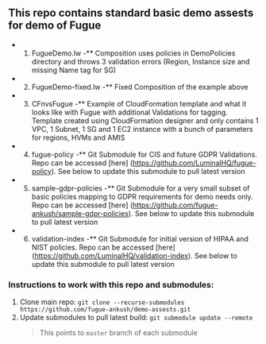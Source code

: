 ## This repo contains standard basic demo assests for demo of Fugue

- 1. FugueDemo.lw -** Composition uses policies in DemoPolicies directory and throws 3 validation errors (Region, Instance size and missing Name tag for SG) 

- 2. FugueDemo-fixed.lw -** Fixed Composition of the example above

- 3. CFnvsFugue -** Example of CloudFormation template and what it looks like with Fugue with additional Validations for tagging. Template created using CloudFormation designer and only contains 1 VPC, 1 Subnet, 1 SG and 1 EC2 instance with a bunch of parameters for regions, HVMs and AMIS

- 4. fugue-policy -** Git Submodule for CIS and future GDPR Validations. Repo can be accessed [here] (https://github.com/LuminalHQ/fugue-policy). See below to update this submodule to pull latest version

- 5. sample-gdpr-policies -** Git Submodule for a very small subset of basic policies mapping to GDPR requirements for demo needs only. Repo can be accessed [here]  (https://github.com/fugue-ankush/sample-gdpr-policies). See below to update this submodule to pull latest version

- 6. validation-index -** Git Submodule for initial version of HIPAA and NIST policies. Repo can be accessed [here] (https://github.com/LuminalHQ/validation-index). See below to update this submodule to pull latest version

### Instructions to work with this repo and submodules:
1. Clone main repo: `git clone --recurse-submodules https://github.com/fugue-ankush/demo-assests.git`
2. Update submodules to pull latest build: `git submodule update --remote`
    > This points to `master` branch of each submodule 



